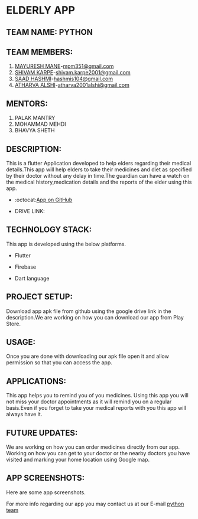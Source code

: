 # ELDERLY APP

## TEAM NAME: PYTHON

## TEAM MEMBERS:
 1. [MAYURESH MANE](https://github.com/Mayuresh351)-[mpm351@gmail.com](mpm351@gmail.com)
 2. [SHIVAM KARPE](https://github.com/shivamk19)-[shivam.karpe2001@gmail.com](shivam.karpe2001@gmail.com)
 3. [SAAD HASHMI](https://github.com/hashmis79)-[hashmis104@gmail.com](hashmis104@gmail.com)
 4. [ATHARVA ALSHI](https://github.com/atharva1608)-[atharva2001alshi@gmail.com](atharva2001alshi@gmail.com)

 ## MENTORS:
 1. PALAK MANTRY
 2. MOHAMMAD MEHDI
 3. BHAVYA SHETH

## DESCRIPTION:

This is a flutter Application developed to help elders regarding their medical details.This app will help elders to take their medicines and diet as specified by their doctor without any delay in time.The guardian can have a watch on the medical history,medication details and the reports of the elder using this app.

* :octocat:[App on GitHub](https://github.com/Mayuresh351/Elderly_App.git)

* DRIVE LINK:

## TECHNOLOGY STACK:

This app is developed using the below platforms.

* Flutter

* Firebase

* Dart language

## PROJECT SETUP:

Download app apk file from github using the google drive link in the description.We are working on how you can download our app from Play Store.

## USAGE:

Once you are done with downloading our apk file open it and allow permission so that you can access the app.

## APPLICATIONS:

This app helps you to remind you of you medicines. Using this app you will not miss your doctor appointments as it will remind you on a regular basis.Even if you forget to take your medical reports with you this app will always have it.

## FUTURE UPDATES:

We are working on how you can order medicines directly from our app.
Working on how you can get to your doctor or the nearby doctors you have visited and marking your home location using Google map.

## APP SCREENSHOTS:
 
 Here are some app screenshots.

 For more info regarding our app you may contact us at our E-mail [python team](pythonteam123@gmail.com)